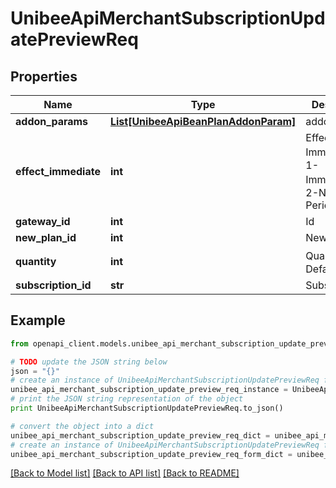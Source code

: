 # UnibeeApiMerchantSubscriptionUpdatePreviewReq


## Properties

Name | Type | Description | Notes
------------ | ------------- | ------------- | -------------
**addon_params** | [**List[UnibeeApiBeanPlanAddonParam]**](UnibeeApiBeanPlanAddonParam.md) | addonParams | [optional] 
**effect_immediate** | **int** | Effect Immediate，1-Immediate，2-Next Period | [optional] 
**gateway_id** | **int** | Id | [optional] 
**new_plan_id** | **int** | New PlanId | 
**quantity** | **int** | Quantity，Default 1 | [optional] 
**subscription_id** | **str** | SubscriptionId | 

## Example

```python
from openapi_client.models.unibee_api_merchant_subscription_update_preview_req import UnibeeApiMerchantSubscriptionUpdatePreviewReq

# TODO update the JSON string below
json = "{}"
# create an instance of UnibeeApiMerchantSubscriptionUpdatePreviewReq from a JSON string
unibee_api_merchant_subscription_update_preview_req_instance = UnibeeApiMerchantSubscriptionUpdatePreviewReq.from_json(json)
# print the JSON string representation of the object
print UnibeeApiMerchantSubscriptionUpdatePreviewReq.to_json()

# convert the object into a dict
unibee_api_merchant_subscription_update_preview_req_dict = unibee_api_merchant_subscription_update_preview_req_instance.to_dict()
# create an instance of UnibeeApiMerchantSubscriptionUpdatePreviewReq from a dict
unibee_api_merchant_subscription_update_preview_req_form_dict = unibee_api_merchant_subscription_update_preview_req.from_dict(unibee_api_merchant_subscription_update_preview_req_dict)
```
[[Back to Model list]](../README.md#documentation-for-models) [[Back to API list]](../README.md#documentation-for-api-endpoints) [[Back to README]](../README.md)


